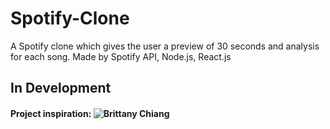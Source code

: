 # Spotify-Clone
A Spotify clone which gives the user a preview of 30 seconds and analysis for each song. Made by Spotify API, Node.js, React.js

## In Development

#### Project inspiration: ![Brittany Chiang](https://github.com/bchiang7)
